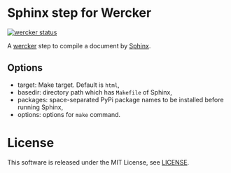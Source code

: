 Sphinx step for Wercker
=========================
[![wercker status](https://app.wercker.com/status/3596ecd0024d2759dbb6bef619f60ce7/m "wercker status")](https://app.wercker.com/project/bykey/3596ecd0024d2759dbb6bef619f60ce7)

A [wercker](http://wercker.com/) step to compile a document by [Sphinx](http://www.sphinx-doc.org/).

Options
---------
- target: Make target. Default is `html`,
- basedir: directory path which has `Makefile` of Sphinx,
- packages: space-separated PyPi package names to be installed before running Sphinx,
- options: options for `make` command.

License
=========
This software is released under the MIT License, see [LICENSE](LICENSE). 
